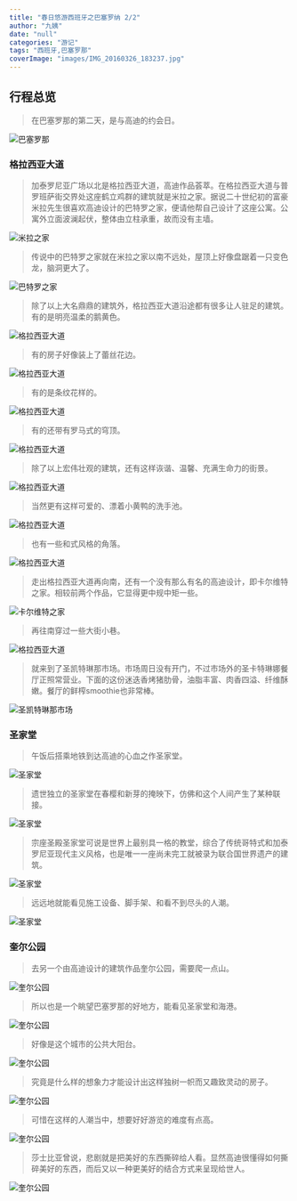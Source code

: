 ```yaml
---
title: "春日悠游西班牙之巴塞罗纳 2/2"
author: "九姨"
date: "null"
categories: "游记"
tags: "西班牙,巴塞罗那"
coverImage: "images/IMG_20160326_183237.jpg"
---
```


## 行程总览



>在巴塞罗那的第二天，是与高迪的约会日。

![巴塞罗那](images/Screen-Shot-2019-02-10-at-17.01.10.png)

### 格拉西亚大道

>加泰罗尼亚广场以北是格拉西亚大道，高迪作品荟萃。在格拉西亚大道与普罗班萨街交界处这座鹤立鸡群的建筑就是米拉之家。据说二十世纪初的富豪米拉先生很喜欢高迪设计的巴特罗之家，便请他帮自己设计了这座公寓。公寓外立面波澜起伏，整体由立柱承重，故而没有主墙。

![米拉之家](images/IMG_20160327_120408.jpg)

>传说中的巴特罗之家就在米拉之家以南不远处，屋顶上好像盘踞着一只变色龙，脑洞更大了。

![巴特罗之家](images/IMG_20160327_123005.jpg)

>除了以上大名鼎鼎的建筑外，格拉西亚大道沿途都有很多让人驻足的建筑。有的是明亮温柔的鹅黄色。

![格拉西亚大道](images/IMG_20160327_115720.jpg)

>有的房子好像装上了蕾丝花边。

![格拉西亚大道](images/IMG_20160327_115103.jpg)

>有的是条纹花样的。

![格拉西亚大道](images/IMG_20160327_114634.jpg)

>有的还带有罗马式的穹顶。

![格拉西亚大道](images/IMG_20160327_113206.jpg)

>除了以上宏伟壮观的建筑，还有这样诙谐、温馨、充满生命力的街景。

![格拉西亚大道](images/IMG_20160327_113730.jpg)

>当然更有这样可爱的、漂着小黄鸭的洗手池。

![格拉西亚大道](images/43.jpeg)

>也有一些和式风格的角落。

![格拉西亚大道](images/IMG_20160327_113923.jpg)

>走出格拉西亚大道再向南，还有一个没有那么有名的高迪设计，即卡尔维特之家。相较前两个作品，它显得更中规中矩一些。

![卡尔维特之家](images/44.jpeg)

>再往南穿过一些大街小巷。

![格拉西亚大道](images/45.jpeg)

>就来到了圣凯特琳那市场。市场周日没有开门，不过市场外的圣卡特琳娜餐厅正照常营业。下面的这份迷迭香烤猪肋骨，油脂丰富、肉香四溢、纤维酥嫩。餐厅的鲜榨smoothie也非常棒。

![圣凯特琳那市场](images/46.jpeg)

### 圣家堂

>午饭后搭乘地铁到达高迪的心血之作圣家堂。

![圣家堂](images/IMG_20160327_111700-e1549475243566.jpg)

>遗世独立的圣家堂在春樱和新芽的掩映下，仿佛和这个人间产生了某种联接。

![圣家堂](images/IMG_20160327_104742-e1549475285405.jpg)

>宗座圣殿圣家堂可说是世界上最别具一格的教堂，综合了传统哥特式和加泰罗尼亚现代主义风格，也是唯一一座尚未完工就被录为联合国世界遗产的建筑。

![圣家堂](images/IMG_20160327_110325-e1549475272752.jpg)

>远远地就能看见施工设备、脚手架、和看不到尽头的人潮。

![圣家堂](images/IMG_20160327_110844-e1549475258822.jpg)

### 奎尔公园

>去另一个由高迪设计的建筑作品奎尔公园，需要爬一点山。

![奎尔公园](images/47.jpeg)

>所以也是一个眺望巴塞罗那的好地方，能看见圣家堂和海港。

![奎尔公园](images/48.jpeg)

>好像是这个城市的公共大阳台。

![奎尔公园](images/IMG_20160326_180116.jpg)

>究竟是什么样的想象力才能设计出这样独树一帜而又趣致灵动的房子。

![奎尔公园](images/IMG_20160326_174245.jpg)

>可惜在这样的人潮当中，想要好好游览的难度有点高。

![奎尔公园](images/49.jpeg)

>莎士比亚曾说，悲剧就是把美好的东西撕碎给人看。显然高迪很懂得如何撕碎美好的东西，而后又以一种更美好的结合方式来呈现给世人。

![奎尔公园](images/50.jpeg)
